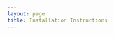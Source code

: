 ```yaml
---
layout: page
title: Installation Instructions
---
```


<script>
    if (navigator.userAgent.includes("Linux")){
        window.location.replace("{{site.baseurl}}/getting-started/install-linux/");
    }
    else if (navigator.userAgent.includes("Win")){
        window.location.replace("{{site.baseurl}}/getting-started/install-win/");
    }
    else if (navigator.userAgent.includes("Macintosh")){
        window.location.replace("{{site.baseurl}}/getting-started/install-mac/");
    }
</script>
